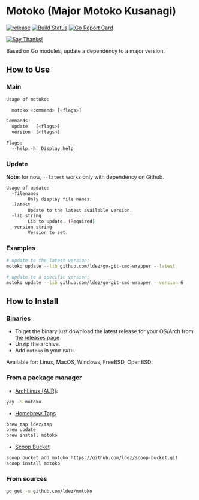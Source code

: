 # Motoko (Major Motoko Kusanagi)


[![release](https://img.shields.io/github/tag/ldez/motoko.svg)](https://github.com/ldez/motoko/releases)
[![Build Status](https://travis-ci.org/ldez/motoko.svg?branch=master)](https://travis-ci.org/ldez/motoko)
[![Go Report Card](https://goreportcard.com/badge/github.com/ldez/motoko)](https://goreportcard.com/report/github.com/ldez/motoko)

[![Say Thanks!](https://img.shields.io/badge/Say%20Thanks-!-1EAEDB.svg)](https://saythanks.io/to/ldez)

Based on Go modules, update a dependency to a major version.

## How to Use

### Main

```bash
Usage of motoko:

  motoko <command> [<flags>]

Commands:
  update   [<flags>]
  version  [<flags>]

Flags:
  --help,-h  Display help
```

### Update

**Note**: for now, `--latest` works only with dependency on Github.

```bash
Usage of update:
  -filenames
        Only display file names.
  -latest
        Update to the latest available version.
  -lib string
        Lib to update. (Required)
  -version string
        Version to set.
```

### Examples

```bash
# update to the latest version:
motoko update --lib github.com/ldez/go-git-cmd-wrapper --latest

# update to a specific version:
motoko update --lib github.com/ldez/go-git-cmd-wrapper --version 6
```

## How to Install

### Binaries

* To get the binary just download the latest release for your OS/Arch from [the releases page](https://github.com/ldez/motoko/releases)
* Unzip the archive.
* Add `motoko` in your `PATH`.

Available for: Linux, MacOS, Windows, FreeBSD, OpenBSD.

### From a package manager

- [ArchLinux (AUR)](https://aur.archlinux.org/packages/motoko/):
```bash
yay -S motoko
```

- [Homebrew Taps](https://github.com/ldez/homebrew-tap)
```bash
brew tap ldez/tap
brew update
brew install motoko
```

- [Scoop Bucket](https://github.com/ldez/scoop-bucket)
```bash
scoop bucket add motoko https://github.com/ldez/scoop-bucket.git
scoop install motoko
```

### From sources

```bash
go get -u github.com/ldez/motoko
```
